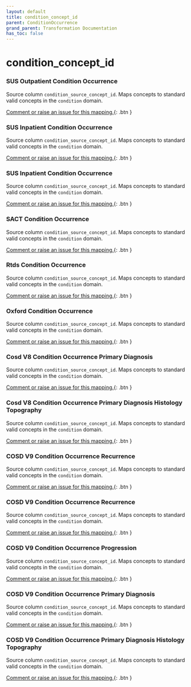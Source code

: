 ```yaml
---
layout: default
title: condition_concept_id
parent: ConditionOccurrence
grand_parent: Transformation Documentation
has_toc: false
---
```

# condition_concept_id
### SUS Outpatient Condition Occurrence
Source column  `condition_source_concept_id`.
Maps concepts to standard valid concepts in the `condition` domain.

[Comment or raise an issue for this mapping.](https://github.com/answerdigital/oxford-omop-data-mapper/issues/new?title=OMOP%20ConditionOccurrence%20table%20condition_concept_id%20field%20SUS%20Outpatient%20Condition%20Occurrence%20mapping){: .btn }
### SUS Inpatient Condition Occurrence
Source column  `condition_source_concept_id`.
Maps concepts to standard valid concepts in the `condition` domain.

[Comment or raise an issue for this mapping.](https://github.com/answerdigital/oxford-omop-data-mapper/issues/new?title=OMOP%20ConditionOccurrence%20table%20condition_concept_id%20field%20SUS%20Inpatient%20Condition%20Occurrence%20mapping){: .btn }
### SUS Inpatient Condition Occurrence
Source column  `condition_source_concept_id`.
Maps concepts to standard valid concepts in the `condition` domain.

[Comment or raise an issue for this mapping.](https://github.com/answerdigital/oxford-omop-data-mapper/issues/new?title=OMOP%20ConditionOccurrence%20table%20condition_concept_id%20field%20SUS%20Inpatient%20Condition%20Occurrence%20mapping){: .btn }
### SACT Condition Occurrence
Source column  `condition_source_concept_id`.
Maps concepts to standard valid concepts in the `condition` domain.

[Comment or raise an issue for this mapping.](https://github.com/answerdigital/oxford-omop-data-mapper/issues/new?title=OMOP%20ConditionOccurrence%20table%20condition_concept_id%20field%20SACT%20Condition%20Occurrence%20mapping){: .btn }
### Rtds Condition Occurrence
Source column  `condition_source_concept_id`.
Maps concepts to standard valid concepts in the `condition` domain.

[Comment or raise an issue for this mapping.](https://github.com/answerdigital/oxford-omop-data-mapper/issues/new?title=OMOP%20ConditionOccurrence%20table%20condition_concept_id%20field%20Rtds%20Condition%20Occurrence%20mapping){: .btn }
### Oxford Condition Occurrence
Source column  `condition_source_concept_id`.
Maps concepts to standard valid concepts in the `condition` domain.

[Comment or raise an issue for this mapping.](https://github.com/answerdigital/oxford-omop-data-mapper/issues/new?title=OMOP%20ConditionOccurrence%20table%20condition_concept_id%20field%20Oxford%20Condition%20Occurrence%20mapping){: .btn }
### Cosd V8 Condition Occurrence Primary Diagnosis
Source column  `condition_source_concept_id`.
Maps concepts to standard valid concepts in the `condition` domain.

[Comment or raise an issue for this mapping.](https://github.com/answerdigital/oxford-omop-data-mapper/issues/new?title=OMOP%20ConditionOccurrence%20table%20condition_concept_id%20field%20Cosd%20V8%20Condition%20Occurrence%20Primary%20Diagnosis%20mapping){: .btn }
### Cosd V8 Condition Occurrence Primary Diagnosis Histology Topography
Source column  `condition_source_concept_id`.
Maps concepts to standard valid concepts in the `condition` domain.

[Comment or raise an issue for this mapping.](https://github.com/answerdigital/oxford-omop-data-mapper/issues/new?title=OMOP%20ConditionOccurrence%20table%20condition_concept_id%20field%20Cosd%20V8%20Condition%20Occurrence%20Primary%20Diagnosis%20Histology%20Topography%20mapping){: .btn }
### COSD V9 Condition Occurrence Recurrence
Source column  `condition_source_concept_id`.
Maps concepts to standard valid concepts in the `condition` domain.

[Comment or raise an issue for this mapping.](https://github.com/answerdigital/oxford-omop-data-mapper/issues/new?title=OMOP%20ConditionOccurrence%20table%20condition_concept_id%20field%20COSD%20V9%20Condition%20Occurrence%20Recurrence%20mapping){: .btn }
### COSD V9 Condition Occurrence Recurrence
Source column  `condition_source_concept_id`.
Maps concepts to standard valid concepts in the `condition` domain.

[Comment or raise an issue for this mapping.](https://github.com/answerdigital/oxford-omop-data-mapper/issues/new?title=OMOP%20ConditionOccurrence%20table%20condition_concept_id%20field%20COSD%20V9%20Condition%20Occurrence%20Recurrence%20mapping){: .btn }
### COSD V9 Condition Occurrence Progression
Source column  `condition_source_concept_id`.
Maps concepts to standard valid concepts in the `condition` domain.

[Comment or raise an issue for this mapping.](https://github.com/answerdigital/oxford-omop-data-mapper/issues/new?title=OMOP%20ConditionOccurrence%20table%20condition_concept_id%20field%20COSD%20V9%20Condition%20Occurrence%20Progression%20mapping){: .btn }
### COSD V9 Condition Occurrence Primary Diagnosis
Source column  `condition_source_concept_id`.
Maps concepts to standard valid concepts in the `condition` domain.

[Comment or raise an issue for this mapping.](https://github.com/answerdigital/oxford-omop-data-mapper/issues/new?title=OMOP%20ConditionOccurrence%20table%20condition_concept_id%20field%20COSD%20V9%20Condition%20Occurrence%20Primary%20Diagnosis%20mapping){: .btn }
### COSD V9 Condition Occurrence Primary Diagnosis Histology Topography
Source column  `condition_source_concept_id`.
Maps concepts to standard valid concepts in the `condition` domain.

[Comment or raise an issue for this mapping.](https://github.com/answerdigital/oxford-omop-data-mapper/issues/new?title=OMOP%20ConditionOccurrence%20table%20condition_concept_id%20field%20COSD%20V9%20Condition%20Occurrence%20Primary%20Diagnosis%20Histology%20Topography%20mapping){: .btn }

